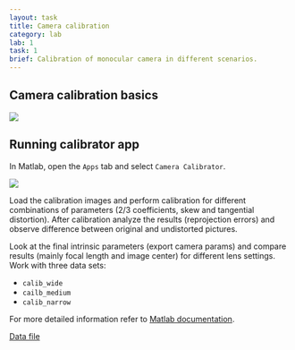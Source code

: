 ```yaml
---
layout: task
title: Camera calibration
category: lab
lab: 1
task: 1
brief: Calibration of monocular camera in different scenarios.
---
```


## Camera calibration basics

![]({{site.baseurl}}/public/l1/camera_calib.png)



## Running calibrator app

In Matlab, open the `Apps` tab and select `Camera Calibrator`.

![]({{site.baseurl}}/public/l1/camera_calibrator.png)

Load the calibration images and perform calibration for different combinations
of parameters (2/3 coefficients, skew and tangential distortion). After calibration
analyze the results (reprojection errors) and observe difference between 
original and undistorted pictures. 

Look at the final intrinsic parameters (export camera params) and compare 
results (mainly focal length and image center) for different lens settings.
Work with three data sets:

   * `calib_wide`
   * `cailb_medium`
   * `calib_narrow`

For more detailed information refer to [Matlab documentation](https://www.mathworks.com/help/vision/ug/single-camera-calibrator-app.html).

[Data file](https://we.tl/nEZOxAQJar)
